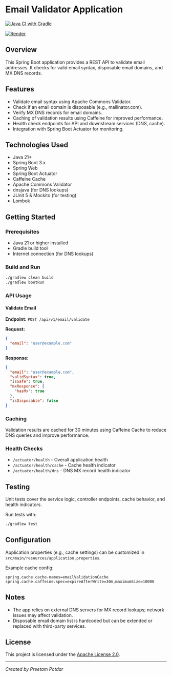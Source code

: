 # Email Validator Application

[![Java CI with Gradle](https://github.com/preetampotdar/email-validator/actions/workflows/gradle.yml/badge.svg)](https://github.com/preetampotdar/email-validator/actions/workflows/gradle.yml)

[![Render](https://img.shields.io/badge/Deployed%20on-Render-3f3f3f?logo=render&logoColor=white)](https://email-validator-7nfm.onrender.com/actuator/health)

## Overview
This Spring Boot application provides a REST API to validate email addresses. It checks for valid email syntax, disposable email domains, and MX DNS records.

## Features
- Validate email syntax using Apache Commons Validator.
- Check if an email domain is disposable (e.g., mailinator.com).
- Verify MX DNS records for email domains.
- Caching of validation results using Caffeine for improved performance.
- Health check endpoints for API and downstream services (DNS, cache).
- Integration with Spring Boot Actuator for monitoring.

## Technologies Used
- Java 21+
- Spring Boot 3.x
- Spring Web
- Spring Boot Actuator
- Caffeine Cache
- Apache Commons Validator
- dnsjava (for DNS lookups)
- JUnit 5 & Mockito (for testing)
- Lombok

## Getting Started

### Prerequisites
- Java 21 or higher installed
- Gradle build tool
- Internet connection (for DNS lookups)

### Build and Run
```bash
./gradlew clean build
./gradlew bootRun
```

### API Usage

#### Validate Email

**Endpoint:** `POST /api/v1/email/validate`

**Request:**

```json
{
  "email": "user@example.com"
}
```

**Response:**

```json
{
  "email": "user@example.com",
  "validSyntax": true,
  "isSafe": true,
  "mxResponse": {
    "hasMx": true
  },
  "isDisposable": false
}
```

### Caching

Validation results are cached for 30 minutes using Caffeine Cache to reduce DNS queries and improve performance.

### Health Checks

* `/actuator/health` - Overall application health
* `/actuator/health/cache` - Cache health indicator
* `/actuator/health/dns` - DNS MX record health indicator

## Testing

Unit tests cover the service logic, controller endpoints, cache behavior, and health indicators.

Run tests with:

```bash
./gradlew test
```

## Configuration

Application properties (e.g., cache settings) can be customized in `src/main/resources/application.properties`.

Example cache config:

```properties
spring.cache.cache-names=emailValidationCache
spring.cache.caffeine.spec=expireAfterWrite=30m,maximumSize=10000
```

## Notes

* The app relies on external DNS servers for MX record lookups; network issues may affect validation.
* Disposable email domain list is hardcoded but can be extended or replaced with third-party services.

## License

This project is licensed under the [Apache License 2.0](LICENSE).

---

*Created by Preetam Potdar*
